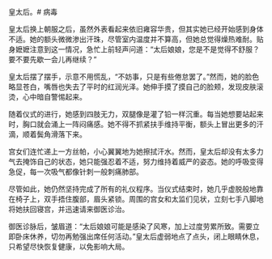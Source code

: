 皇太后。# 病毒

皇太后换上朝服之后，虽然外表看起来依旧雍容华贵，但其实她已经开始感到身体不适。她的额头微微渗出汗珠，尽管室内温度并不算高，但她总觉得燥热难耐。贴身嬷嬷注意到这一情况，急忙上前轻声问道：“太后娘娘，您是不是觉得不舒服？要不要先歇一会儿再继续？”

皇太后摆了摆手，示意不用慌乱，“不妨事，只是有些倦怠罢了。”然而，她的脸色略显苍白，嘴唇也失去了平时的红润光泽。她伸手摸了摸自己的脸颊，发现皮肤滚烫，心中暗自警惕起来。

随着仪式的进行，她感到四肢无力，双腿像是灌了铅一样沉重。每当她想要站起来时，胸口就会涌上一阵闷痛感。她不得不抓紧扶手维持平衡，额头上冒出更多的汗滴，顺着鬓角滑落下来。

宫女们连忙递上一方丝帕，小心翼翼地为她擦拭汗水。然而，皇太后却没有太多力气去掩饰自己的状态，她只能强忍着不适，努力维持着威严的姿态。她的呼吸变得急促，每一次吸气都像针刺一般刺痛肺部。

尽管如此，她仍然坚持完成了所有的礼仪程序。当仪式结束时，她几乎虚脱般地靠在椅子上，双手捂住腹部，眉头紧锁。周围的宫女和太监们见状，立刻七手八脚地将她扶回寝宫，并迅速请来御医诊治。

御医诊脉后，皱眉道：“太后娘娘可能是感染了风寒，加上过度劳累所致。需要立即卧床休养，切勿再勉强出席任何活动。”皇太后虚弱地点了点头，闭上眼睛休息，只希望尽快恢复健康，以免影响大局。